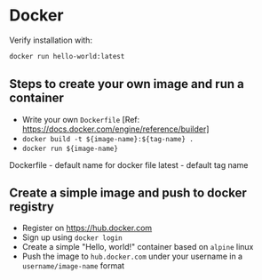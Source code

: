 # Docker

Verify installation with:

```bash
docker run hello-world:latest
```

## Steps to create your own image and run a container

* Write your own `Dockerfile` [Ref: https://docs.docker.com/engine/reference/builder]
* `docker build -t ${image-name}:${tag-name} .`
* `docker run ${image-name}`

Dockerfile - default name for docker file
latest - default tag name

## Create a simple image and push to docker registry

* Register on https://hub.docker.com
* Sign up using `docker login`
* Create a simple "Hello, world!" container based on `alpine` linux
* Push the image to `hub.docker.com` under your username in a `username/image-name` format
